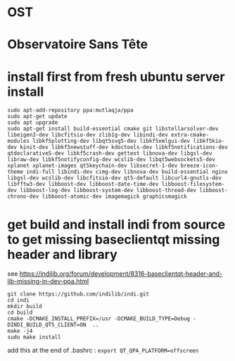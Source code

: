 # OST
Observatoire Sans Tête
======================

install first from fresh ubuntu server install
==============================================

```
sudo apt-add-repository ppa:mutlaqja/ppa
sudo apt-get update
sudo apt upgrade
sudo apt-get install build-essential cmake git libstellarsolver-dev libeigen3-dev libcfitsio-dev zlib1g-dev libindi-dev extra-cmake-modules libkf5plotting-dev libqt5svg5-dev libkf5xmlgui-dev libkf5kio-dev kinit-dev libkf5newstuff-dev kdoctools-dev libkf5notifications-dev qtdeclarative5-dev libkf5crash-dev gettext libnova-dev libgsl-dev libraw-dev libkf5notifyconfig-dev wcslib-dev libqt5websockets5-dev xplanet xplanet-images qt5keychain-dev libsecret-1-dev breeze-icon-theme indi-full libindi-dev cimg-dev libnova-dev build-essential nginx libgsl-dev wcslib-dev libcfitsio-dev qt5-default libcurl4-gnutls-dev libfftw3-dev libboost-dev libboost-date-time-dev libboost-filesystem-dev libboost-log-dev libboost-system-dev libboost-thread-dev libboost-chrono-dev libboost-atomic-dev imagemagick graphicsmagick 
```

get build and install indi from source to get missing baseclientqt missing header and library
=============================================================================================

see
https://indilib.org/forum/development/8316-baseclientqt-header-and-lib-missing-in-dev-ppa.html

```
git clone https://github.com/indilib/indi.git
cd indi
mkdir build
cd build
cmake -DCMAKE_INSTALL_PREFIX=/usr -DCMAKE_BUILD_TYPE=Debug -DINDI_BUILD_QT5_CLIENT=ON  ..
make -j4
sudo make install
```

add this at the end of .bashrc :
`export QT_QPA_PLATFORM=offscreen`



